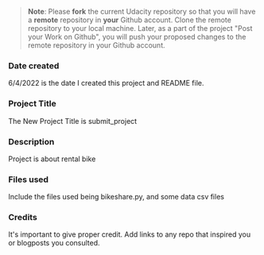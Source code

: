 >**Note**: Please **fork** the current Udacity repository so that you will have a **remote** repository in **your** Github account. Clone the remote repository to your local machine. Later, as a part of the project "Post your Work on Github", you will push your proposed changes to the remote repository in your Github account.

### Date created
6/4/2022 is the date I created this project and README file.

### Project Title
The New Project Title is submit_project

### Description
Project is about rental bike 
### Files used
Include the files used being bikeshare.py, and some data csv files
### Credits
It's important to give proper credit. Add links to any repo that inspired you or blogposts you consulted.

